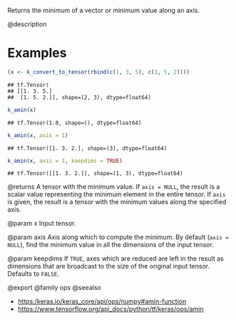 Returns the minimum of a vector or minimum value along an axis.

@description

# Examples

```r
(x <- k_convert_to_tensor(rbind(c(1, 3, 5), c(1, 5, 2))))
```

```
## tf.Tensor(
## [[1. 3. 5.]
##  [1. 5. 2.]], shape=(2, 3), dtype=float64)
```

```r
k_amin(x)
```

```
## tf.Tensor(1.0, shape=(), dtype=float64)
```

```r
k_amin(x, axis = 1)
```

```
## tf.Tensor([1. 3. 2.], shape=(3), dtype=float64)
```

```r
k_amin(x, axis = 1, keepdims = TRUE)
```

```
## tf.Tensor([[1. 3. 2.]], shape=(1, 3), dtype=float64)
```

@returns
A tensor with the minimum value. If `axis = NULL`, the result is a scalar
value representing the minimum element in the entire tensor. If `axis` is
given, the result is a tensor with the minimum values along
the specified axis.

@param x
Input tensor.

@param axis
Axis along which to compute the minimum.
By default (`axis = NULL`), find the minimum value in all the
dimensions of the input tensor.

@param keepdims
If `TRUE`, axes which are reduced are left in the result as
dimensions that are broadcast to the size of the original
input tensor. Defaults to `FALSE`.

@export
@family ops
@seealso
+ <https:/keras.io/keras_core/api/ops/numpy#amin-function>
+ <https://www.tensorflow.org/api_docs/python/tf/keras/ops/amin>
